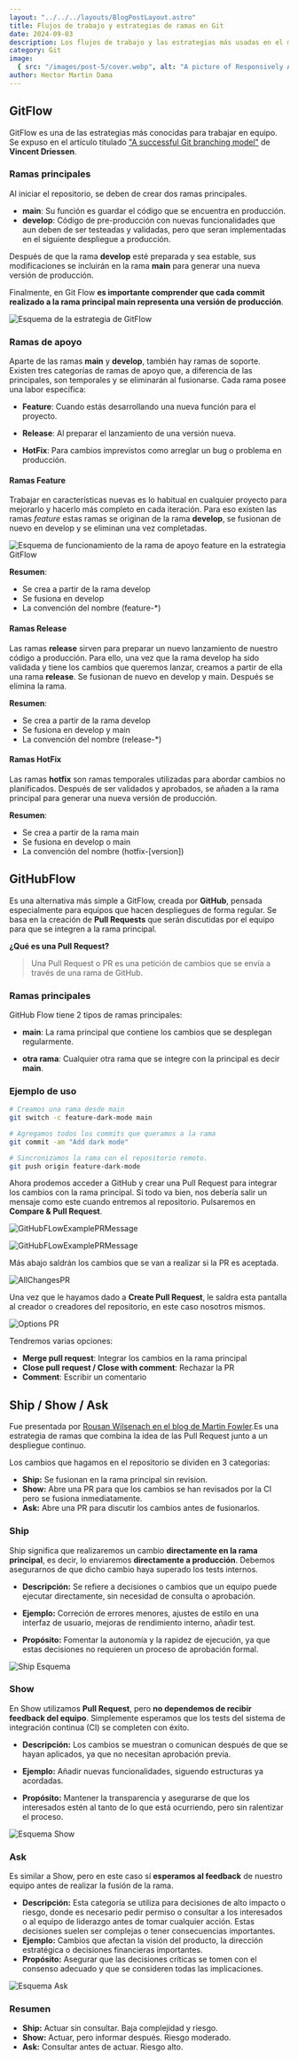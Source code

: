 ```yaml
---
layout: "../../../layouts/BlogPostLayout.astro"
title: Flujos de trabajo y estrategias de ramas en Git
date: 2024-09-03
description: Los flujos de trabajo y las estrategias más usadas en el mundo del desarollo
category: Git
image:
  { src: "/images/post-5/cover.webp", alt: "A picture of Responsively App" }
author: Hector Martin Dama
---
```


## GitFlow

GitFlow es una de las estrategias más conocidas para trabajar en equipo. Se expuso en el artículo titulado ["A successful Git branching model"](https://nvie.com/posts/a-successful-git-branching-model/) de **Vincent Driessen**.

### Ramas principales

Al iniciar el repositorio, se deben de crear dos ramas principales.

- **main**: Su función es guardar el código que se encuentra en producción.
- **develop**: Código de pre-producción con nuevas funcionalidades que aun deben de ser testeadas y validadas, pero que seran implementadas en el siguiente despliegue a producción.

Después de que la rama **develop** esté preparada y sea estable, sus modificaciones se incluirán en la rama **main** para generar una nueva versión de producción.

Finalmente, en Git Flow **es importante comprender que cada commit realizado a la rama principal main representa una versión de producción**.

![Esquema de la estrategia de GitFlow](/images/post-5/EsquemaGitFlow.svg)

### Ramas de apoyo

Aparte de las ramas **main** y **develop**, también hay ramas de soporte. Existen tres categorías de ramas de apoyo que, a diferencia de las principales, son temporales y se eliminarán al fusionarse. Cada rama posee una labor específica:

- **Feature**: Cuando estás desarrollando una nueva función para el proyecto.

- **Release**: Al preparar el lanzamiento de una versión nueva.

- **HotFix**: Para cambios imprevistos como arreglar un bug o problema en producción.

#### Ramas Feature

Trabajar en características nuevas es lo habitual en cualquier proyecto para mejorarlo y hacerlo más completo en cada iteración. Para eso existen las ramas _feature_ estas ramas se originan de la rama **develop**, se fusionan de nuevo en develop y se eliminan una vez completadas.

![Esquema de funcionamiento de la rama de apoyo feature en la estrategia GitFlow](/images/post-5/EsquemaFeatureGitFlow.svg)

**Resumen**:

- Se crea a partir de la rama develop
- Se fusiona en develop
- La convención del nombre (feature-\*)

#### Ramas Release

Las ramas **release** sirven para preparar un nuevo lanzamiento de nuestro código a producción. Para ello, una vez que la rama develop ha sido validada y tiene los cambios que queremos lanzar, creamos a partir de ella una rama **release**. Se fusionan de nuevo en develop y main. Después se elimina la rama.

**Resumen**:

- Se crea a partir de la rama develop
- Se fusiona en develop y main
- La convención del nombre (release-\*)

#### Ramas HotFix

Las ramas **hotfix** son ramas temporales utilizadas para abordar cambios no planificados. Después de ser validados y aprobados, se añaden a la rama principal para generar una nueva versión de producción.

**Resumen**:

- Se crea a partir de la rama main
- Se fusiona en develop o main
- La convención del nombre (hotfix-[version])

## GitHubFlow

Es una alternativa más simple a GitFlow, creada por **GitHub**, pensada especialmente para equipos que hacen despliegues de forma regular. Se basa en la creación de **Pull Requests** que serán discutidas por el equipo para que se integren a la rama principal.

**¿Qué es una Pull Request?**

> Una Pull Request o PR es una petición de cambios que se envía a través de una rama de GitHub.

### Ramas principales

GitHub Flow tiene 2 tipos de ramas principales:

- **main**: La rama principal que contiene los cambios que se desplegan regularmente.

- **otra rama**: Cualquier otra rama que se integre con la principal es decir **main**.

### Ejemplo de uso

```bash
# Creamos una rama desde main
git switch -c feature-dark-mode main

# Agregamos todos los commits que queramos a la rama
git commit -am "Add dark mode"

# Sincronizamos la rama con el repositorio remoto.
git push origin feature-dark-mode
```

Ahora prodemos acceder a GitHub y crear una Pull Request para integrar los cambios con la rama principal. Si todo va bien, nos debería salir un mensaje como este cuando entremos al repositorio. Pulsaremos en **Compare & Pull Request**.

![GitHubFLowExamplePRMessage](/images/post-5/GitHubFlowExamplePR.png)

![GitHubFLowExamplePRMessage](/images/post-5/GitHubFlowExamplePR2.png)

Más abajo saldrán los cambios que se van a realizar si la PR es aceptada.

![AllChangesPR](/images/post-5/ChangesPR.png)

Una vez que le hayamos dado a **Create Pull Request**, le saldra esta pantalla al creador o creadores del repositorio, en este caso nosotros mismos.

![Options PR](/images/post-5/OptionsPR.png)

Tendremos varias opciones:

- **Merge pull request**: Integrar los cambios en la rama principal
- **Close pull request / Close with comment**: Rechazar la PR
- **Comment**: Escribir un comentario

## Ship / Show / Ask

Fue presentada por [Rousan Wilsenach en el blog de Martin Fowler](https://martinfowler.com/articles/ship-show-ask.html).Es una estrategia de ramas que combina la idea de las Pull Request junto a un despliegue continuo.

Los cambios que hagamos en el repositorio se dividen en 3 categorias:

- **Ship:** Se fusionan en la rama principal sin revision.
- **Show:** Abre una PR para que los cambios se han revisados por la CI pero se fusiona inmediatamente.
- **Ask:** Abre una PR para discutir los cambios antes de fusionarlos.

### Ship

Ship significa que realizaremos un cambio **directamente en la rama principal**, es decir, lo enviaremos **directamente a producción**. Debemos asegurarnos de que dicho cambio haya superado los tests internos.

- **Descripción:** Se refiere a decisiones o cambios que un equipo puede ejecutar directamente, sin necesidad de consulta o aprobación.

- **Ejemplo:** Correción de errores menores, ajustes de estilo en una interfaz de usuario, mejoras de rendimiento interno, añadir test.

- **Propósito:** Fomentar la autonomía y la rapidez de ejecución, ya que estas decisiones no requieren un proceso de aprobación formal.

![Ship Esquema](/images/post-5/ShipEsquema.svg)

### Show

En Show utilizamos **Pull Request**, pero **no dependemos de recibir feedback del equipo**. Simplemente esperamos que los tests del sistema de integración continua (CI) se completen con éxito.

- **Descripción:** Los cambios se muestran o comunican después de que se hayan aplicados, ya que no necesitan aprobación previa.

- **Ejemplo:** Añadir nuevas funcionalidades, siguendo estructuras ya acordadas.

- **Propósito:** Mantener la transparencia y asegurarse de que los interesados estén al tanto de lo que está ocurriendo, pero sin ralentizar el proceso.

![Esquema Show](/images/post-5/ShowEsquema.svg)

### Ask

Es similar a Show, pero en este caso sí **esperamos al feedback** de nuestro equipo antes de realizar la fusión de la rama.

- **Descripción:** Esta categoría se utiliza para decisiones de alto impacto o riesgo, donde es necesario pedir permiso o consultar a los interesados o al equipo de liderazgo antes de tomar cualquier acción. Estas decisiones suelen ser complejas o tener consecuencias importantes.
- **Ejemplo:** Cambios que afectan la visión del producto, la dirección estratégica o decisiones financieras importantes.
- **Propósito:** Asegurar que las decisiones críticas se tomen con el consenso adecuado y que se consideren todas las implicaciones.

![Esquema Ask](/images/post-5/AskEsquema.svg)

### Resumen

- **Ship:** Actuar sin consultar. Baja complejidad y riesgo.
- **Show:** Actuar, pero informar después. Riesgo moderado.
- **Ask:** Consultar antes de actuar. Riesgo alto.
